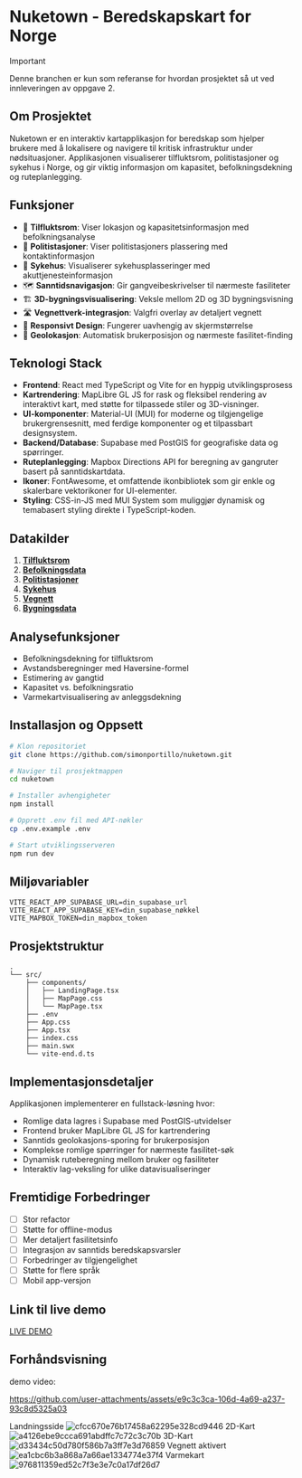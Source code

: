 # Nuketown - Beredskapskart for Norge
> [!IMPORTANT]
> Denne branchen er kun som referanse for hvordan prosjektet så ut ved innleveringen av oppgave 2.
## Om Prosjektet
Nuketown er en interaktiv kartapplikasjon for beredskap som hjelper brukere med å lokalisere og navigere til kritisk infrastruktur under nødsituasjoner. Applikasjonen visualiserer tilfluktsrom, politistasjoner og sykehus i Norge, og gir viktig informasjon om kapasitet, befolkningsdekning og ruteplanlegging.

## Funksjoner
- 🚨 **Tilfluktsrom**: Viser lokasjon og kapasitetsinformasjon med befolkningsanalyse
- 👮 **Politistasjoner**: Viser politistasjoners plassering med kontaktinformasjon
- 🏥 **Sykehus**: Visualiserer sykehusplasseringer med akuttjenesteinformasjon
- 🗺️ **Sanntidsnavigasjon**: Gir gangveibeskrivelser til nærmeste fasiliteter
- 🏗️ **3D-bygningsvisualisering**: Veksle mellom 2D og 3D bygningsvisning
- 🛣️ **Vegnettverk-integrasjon**: Valgfri overlay av detaljert vegnett
- 📱 **Responsivt Design**: Fungerer uavhengig av skjermstørrelse
- 🎯 **Geolokasjon**: Automatisk brukerposisjon og nærmeste fasilitet-finding

## Teknologi Stack
- **Frontend**: React med TypeScript og Vite for en hyppig utviklingsprosess
- **Kartrendering**: MapLibre GL JS for rask og fleksibel rendering av interaktivt kart, med støtte for tilpassede stiler og 3D-visninger.
- **UI-komponenter**: Material-UI (MUI) for moderne og tilgjengelige brukergrensesnitt, med ferdige komponenter og et tilpassbart designsystem.
- **Backend/Database**: Supabase med PostGIS for geografiske data og spørringer.
- **Ruteplanlegging**: Mapbox Directions API for beregning av gangruter basert på sanntidskartdata.
- **Ikoner**: FontAwesome, et omfattende ikonbibliotek som gir enkle og skalerbare vektorikoner for UI-elementer.
- **Styling**: CSS-in-JS med MUI System som muliggjør dynamisk og temabasert styling direkte i TypeScript-koden.

## Datakilder
1. [**Tilfluktsrom**](https://kartkatalog.geonorge.no/metadata/tilfluktsrom-offentlige/dbae9aae-10e7-4b75-8d67-7f0e8828f3d8)
2. [**Befolkningsdata**](https://kartkatalog.geonorge.no/metadata/befolkning-paa-grunnkretsniv/7eb907de-fdaa-4442-a8eb-e4bd06da9ca8?search=befolknign)
3. [**Politistasjoner**](https://overpass-turbo.eu/)
4. [**Sykehus**](https://overpass-turbo.eu/)
5. [**Vegnett**](https://kartkatalog.geonorge.no/metadata/vegnett2-wms/302fcb0e-a7dc-44f4-a336-8c9ee9709d73)
6. [**Bygningsdata**](https://maplibre.org/maplibre-gl-js/docs/examples/3d-buildings/)

## Analysefunksjoner
- Befolkningsdekning for tilfluktsrom
- Avstandsberegninger med Haversine-formel
- Estimering av gangtid
- Kapasitet vs. befolkningsratio
- Varmekartvisualisering av anleggsdekning

## Installasjon og Oppsett

```bash
# Klon repositoriet
git clone https://github.com/simonportillo/nuketown.git

# Naviger til prosjektmappen
cd nuketown

# Installer avhengigheter
npm install

# Opprett .env fil med API-nøkler
cp .env.example .env

# Start utviklingsserveren
npm run dev
```

## Miljøvariabler
```
VITE_REACT_APP_SUPABASE_URL=din_supabase_url
VITE_REACT_APP_SUPABASE_KEY=din_supabase_nøkkel
VITE_MAPBOX_TOKEN=din_mapbox_token
```

## Prosjektstruktur
```
.
└── src/
    ├── components/
    │   ├── LandingPage.tsx
    │   ├── MapPage.css
    │   └── MapPage.tsx
    ├── .env
    ├── App.css
    ├── App.tsx
    ├── index.css
    ├── main.swx
    └── vite-end.d.ts
```

## Implementasjonsdetaljer
Applikasjonen implementerer en fullstack-løsning hvor:
- Romlige data lagres i Supabase med PostGIS-utvidelser
- Frontend bruker MapLibre GL JS for kartrendering
- Sanntids geolokasjons-sporing for brukerposisjon
- Komplekse romlige spørringer for nærmeste fasilitet-søk
- Dynamisk ruteberegning mellom bruker og fasiliteter
- Interaktiv lag-veksling for ulike datavisualiseringer

## Fremtidige Forbedringer
- [ ] Stor refactor
- [ ] Støtte for offline-modus
- [ ] Mer detaljert fasilitetsinfo
- [ ] Integrasjon av sanntids beredskapsvarsler
- [ ] Forbedringer av tilgjengelighet
- [ ] Støtte for flere språk
- [ ] Mobil app-versjon

## Link til live demo
[LIVE DEMO](https://nuketown-one.vercel.app/)

## Forhåndsvisning

demo video:

https://github.com/user-attachments/assets/e9c3c3ca-106d-4a69-a237-93c8d5325a03


Landningsside
![cfcc670e76b17458a62295e328cd9446](https://github.com/user-attachments/assets/2e735c85-1f8d-4954-ad0d-2b27acb0629b)
2D-Kart
![a4126ebe9ccca691abdffc7c72c3c70b](https://github.com/user-attachments/assets/85a17fd6-1db7-4524-8263-0391524574b8)
3D-Kart
![d33434c50d780f586b7a3ff7e3d76859](https://github.com/user-attachments/assets/889c7364-b64d-4806-a674-9ee55d28b026)
Vegnett aktivert
![ea1cbc6b3a868a7a66ae1334774e37f4](https://github.com/user-attachments/assets/1a78091a-8f69-40c2-b529-1ac3d1457d71)
Varmekart
![976811359ed52c7f3e3e7c0a17df26d7](https://github.com/user-attachments/assets/5b75e024-d3b9-4637-b049-e81ea1823d41)




